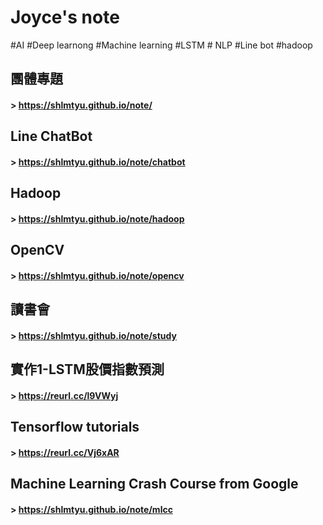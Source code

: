 # Joyce's note
#AI #Deep learnong #Machine learning #LSTM # NLP #Line bot #hadoop

## 團體專題
#### > <https://shlmtyu.github.io/note/>  

## Line ChatBot
#### > <https://shlmtyu.github.io/note/chatbot>  

## Hadoop
#### > <https://shlmtyu.github.io/note/hadoop>

## OpenCV 
#### > <https://shlmtyu.github.io/note/opencv>

## 讀書會 
#### > <https://shlmtyu.github.io/note/study>

## 實作1-LSTM股價指數預測
#### > <https://reurl.cc/l9VWyj>

## Tensorflow tutorials
#### > <https://reurl.cc/Vj6xAR>

## Machine Learning Crash Course from Google
#### > <https://shlmtyu.github.io/note/mlcc>

